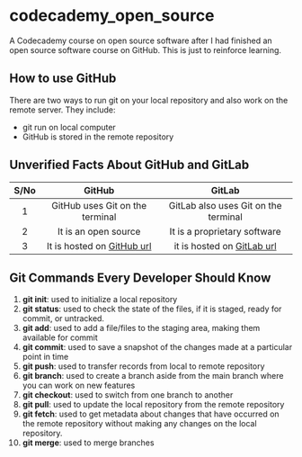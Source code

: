 # codecademy_open_source
A Codecademy course on open source software after I had finished an open source software course on GitHub. This is just to reinforce learning.

## How to use GitHub 
There are two ways to run git on your local repository and also work on the remote server. They include:
- git run on local computer
- GitHub is stored in the remote repository

## Unverified Facts About GitHub and GitLab
|S/No|GitHub|GitLab|
|:---:|:---:|:---:|
|1|GitHub uses Git on the terminal|GitLab also uses Git on the terminal|
|2|It is an open source|It is a proprietary software|
|3|It is hosted on [GitHub url](https://github.com)|it is hosted on [GitLab url](https:gitlab.com)|

## Git Commands Every Developer Should Know
1. **git init**: used to initialize a local repository
2. **git status**: used to check the state of the files, if it is staged, ready for commit, or untracked.
3. **git add**: used to add a file/files to the staging area, making them available for commit
4. **git commit**: used to save a snapshot of the changes made at a particular point in time
5. **git push**: used to transfer records from local to remote repository
6. **git branch**: used to create a branch aside from the main branch where you can work on new features
7. **git checkout**: used to switch from one branch to another
8. **git pull**: used to update the local repository from the remote repository
9. **git fetch**: used to get metadata about changes that have occurred on the remote repository without making any changes on the local repository.
10. **git merge**: used to merge branches 
